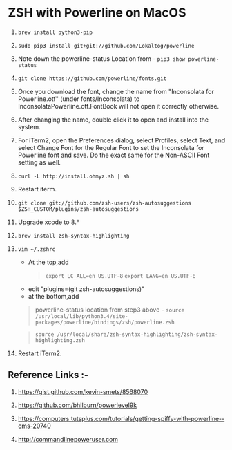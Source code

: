 # ZSH with Powerline on MacOS

1. ```brew install python3-pip```
2. ```sudo pip3 install git+git://github.com/Lokaltog/powerline```
3. Note down the powerline-status Location from - ```pip3 show powerline-status```
4. ```git clone https://github.com/powerline/fonts.git```
5. Once you download the font, change the name from "Inconsolata for Powerline.otf" (under fonts/Inconsolata) to InconsolataPowerline.otf.FontBook will not open it correctly otherwise.
6. After changing the name, double click it to open and install into the system.
7. For iTerm2, open the Preferences dialog, select Profiles, select Text, and select Change Font for the Regular Font to set the Inconsolata for Powerline font and save.
   Do the exact same for the Non-ASCII Font setting as well.
8. ```curl -L http://install.ohmyz.sh | sh```
9. Restart iterm.
10. ```git clone git://github.com/zsh-users/zsh-autosuggestions $ZSH_CUSTOM/plugins/zsh-autosuggestions```
11. Upgrade xcode to 8.*
12. ```brew install zsh-syntax-highlighting```
13. ```vim ~/.zshrc```
    - At the top,add
      > ```export LC_ALL=en_US.UTF-8```
      > ```export LANG=en_US.UTF-8``` 
    - edit "plugins=(git zsh-autosuggestions)"
    - at the bottom,add 
     > powerline-status location from step3 above - ```source /usr/local/lib/python3.4/site-packages/powerline/bindings/zsh/powerline.zsh```

     > ```source /usr/local/share/zsh-syntax-highlighting/zsh-syntax-highlighting.zsh```
14. Restart iTerm2.

## Reference Links :- 

1. https://gist.github.com/kevin-smets/8568070

2. https://github.com/bhilburn/powerlevel9k

3. https://computers.tutsplus.com/tutorials/getting-spiffy-with-powerline--cms-20740

4. http://commandlinepoweruser.com
